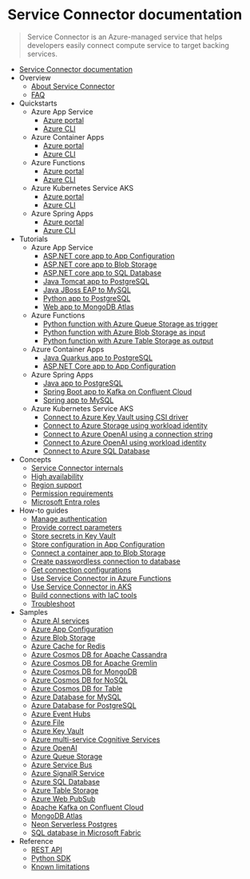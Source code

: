 # Service Connector documentation
> Service Connector is an Azure-managed service that helps developers easily connect compute service to target backing services.
  - [Service Connector documentation](https://learn.microsoft.com/en-us/azure/service-connector/)
  - Overview
    - [About Service Connector](https://learn.microsoft.com/en-us/azure/service-connector/overview)
    - [FAQ](https://learn.microsoft.com/en-us/azure/service-connector/faq.yml)
  - Quickstarts
    - Azure App Service
      - [Azure portal](https://learn.microsoft.com/en-us/azure/service-connector/quickstart-portal-app-service-connection)
      - [Azure CLI](https://learn.microsoft.com/en-us/azure/service-connector/quickstart-cli-app-service-connection)
    - Azure Container Apps
      - [Azure portal](https://learn.microsoft.com/en-us/azure/service-connector/quickstart-portal-container-apps)
      - [Azure CLI](https://learn.microsoft.com/en-us/azure/service-connector/quickstart-cli-container-apps)
    - Azure Functions
      - [Azure portal](https://learn.microsoft.com/en-us/azure/service-connector/quickstart-portal-functions-connection)
      - [Azure CLI](https://learn.microsoft.com/en-us/azure/service-connector/quickstart-cli-functions-connection)
    - Azure Kubernetes Service AKS
      - [Azure portal](https://learn.microsoft.com/en-us/azure/service-connector/quickstart-portal-aks-connection)
      - [Azure CLI](https://learn.microsoft.com/en-us/azure/service-connector/quickstart-cli-aks-connection)
    - Azure Spring Apps
      - [Azure portal](https://learn.microsoft.com/en-us/azure/service-connector/quickstart-portal-spring-cloud-connection)
      - [Azure CLI](https://learn.microsoft.com/en-us/azure/service-connector/quickstart-cli-spring-cloud-connection)
  - Tutorials
    - Azure App Service
      - [ASP.NET core app to App Configuration](https://learn.microsoft.com/en-us/azure/service-connector/tutorial-connect-web-app-app-configuration)
      - [ASP.NET core app to Blob Storage](https://learn.microsoft.com/en-us/azure/service-connector/tutorial-csharp-webapp-storage-cli)
      - [ASP.NET core app to SQL Database](https://learn.microsoft.com/en-us/azure/app-service/tutorial-dotnetcore-sqldb-app?bc=%2fazure%2fservice-connector%2fbreadcrumb%2ftoc.json&toc=%2fazure%2fservice-connector%2fTOC.json)
      - [Java Tomcat app to PostgreSQL](https://learn.microsoft.com/en-us/azure/app-service/tutorial-java-tomcat-connect-managed-identity-postgresql-database?bc=%2fazure%2fservice-connector%2fbreadcrumb%2ftoc.json&toc=%2fazure%2fservice-connector%2fTOC.json)
      - [Java JBoss EAP to MySQL](https://learn.microsoft.com/en-us/azure/service-connector/tutorial-java-jboss-connect-managed-identity-mysql-database)
      - [Python app to PostgreSQL](https://learn.microsoft.com/en-us/azure/service-connector/tutorial-django-webapp-postgres-cli)
      - [Web app to MongoDB Atlas](https://learn.microsoft.com/en-us/azure/service-connector/howto-mongodb-atlas-service-connection)
    - Azure Functions
      - [Python function with Azure Queue Storage as trigger](https://learn.microsoft.com/en-us/azure/service-connector/tutorial-python-functions-storage-queue-as-trigger)
      - [Python function with Azure Blob Storage as input](https://learn.microsoft.com/en-us/azure/service-connector/tutorial-python-functions-storage-blob-as-input)
      - [Python function with Azure Table Storage as output](https://learn.microsoft.com/en-us/azure/service-connector/tutorial-python-functions-storage-table-as-output)
    - Azure Container Apps
      - [Java Quarkus app to PostgreSQL](https://learn.microsoft.com/en-us/azure/container-apps/tutorial-java-quarkus-connect-managed-identity-postgresql-database?bc=%2fazure%2fservice-connector%2fbreadcrumb%2ftoc.json&toc=%2fazure%2fservice-connector%2fTOC.json)
      - [ASP.NET Core app to App Configuration](https://learn.microsoft.com/en-us/azure/azure-app-configuration/quickstart-container-apps?bc=%2fazure%2fservice-connector%2fbreadcrumb%2ftoc.json&toc=%2fazure%2fservice-connector%2fTOC.json)
    - Azure Spring Apps
      - [Java app to PostgreSQL](https://learn.microsoft.com/en-us/azure/spring-apps/basic-standard/how-to-bind-postgres?bc=%2fazure%2fservice-connector%2fbreadcrumb%2ftoc.json&tabs=Passwordlessflex&toc=%2fazure%2fservice-connector%2fTOC.json)
      - [Spring Boot app to Kafka on Confluent Cloud](https://learn.microsoft.com/en-us/azure/service-connector/tutorial-java-spring-confluent-kafka)
      - [Spring app to MySQL](https://learn.microsoft.com/en-us/azure/service-connector/tutorial-java-spring-mysql)
    - Azure Kubernetes Service AKS
      - [Connect to Azure Key Vault using CSI driver](https://learn.microsoft.com/en-us/azure/service-connector/tutorial-python-aks-keyvault-csi-driver)
      - [Connect to Azure Storage using workload identity](https://learn.microsoft.com/en-us/azure/service-connector/tutorial-python-aks-storage-workload-identity)
      - [Connect to Azure OpenAI using a connection string](https://learn.microsoft.com/en-us/azure/service-connector/tutorial-python-aks-openai-connection-string)
      - [Connect to Azure OpenAI using workload identity](https://learn.microsoft.com/en-us/azure/service-connector/tutorial-python-aks-openai-workload-identity)
      - [Connect to Azure SQL Database](https://learn.microsoft.com/en-us/azure/service-connector/tutorial-python-aks-sql-database-connection-string)
  - Concepts
    - [Service Connector internals](https://learn.microsoft.com/en-us/azure/service-connector/concept-service-connector-internals)
    - [High availability](https://learn.microsoft.com/en-us/azure/service-connector/concept-availability)
    - [Region support](https://learn.microsoft.com/en-us/azure/service-connector/concept-region-support)
    - [Permission requirements](https://learn.microsoft.com/en-us/azure/service-connector/concept-permission)
    - [Microsoft Entra roles](https://learn.microsoft.com/en-us/azure/service-connector/concept-microsoft-entra-roles)
  - How-to guides
    - [Manage authentication](https://learn.microsoft.com/en-us/azure/service-connector/how-to-manage-authentication)
    - [Provide correct parameters](https://learn.microsoft.com/en-us/azure/service-connector/how-to-provide-correct-parameters)
    - [Store secrets in Key Vault](https://learn.microsoft.com/en-us/azure/service-connector/tutorial-portal-key-vault)
    - [Store configuration in App Configuration](https://learn.microsoft.com/en-us/azure/service-connector/tutorial-portal-app-configuration-store)
    - [Connect a container app to Blob Storage](https://learn.microsoft.com/en-us/azure/container-apps/service-connector?bc=%2fazure%2fservice-connector%2fbreadcrumb%2ftoc.json&toc=%2fazure%2fservice-connector%2fTOC.json)
    - [Create passwordless connection to database](https://learn.microsoft.com/en-us/azure/service-connector/tutorial-passwordless)
    - [Get connection configurations](https://learn.microsoft.com/en-us/azure/service-connector/how-to-get-configurations)
    - [Use Service Connector in Azure Functions](https://learn.microsoft.com/en-us/azure/service-connector/how-to-use-service-connector-in-function)
    - [Use Service Connector in AKS](https://learn.microsoft.com/en-us/azure/service-connector/how-to-use-service-connector-in-aks)
    - [Build connections with IaC tools](https://learn.microsoft.com/en-us/azure/service-connector/how-to-build-connections-with-iac-tools)
    - [Troubleshoot](https://learn.microsoft.com/en-us/azure/service-connector/how-to-troubleshoot-front-end-error)
  - Samples
    - [Azure AI services](https://learn.microsoft.com/en-us/azure/service-connector/how-to-integrate-ai-services)
    - [Azure App Configuration](https://learn.microsoft.com/en-us/azure/service-connector/how-to-integrate-app-configuration)
    - [Azure Blob Storage](https://learn.microsoft.com/en-us/azure/service-connector/how-to-integrate-storage-blob)
    - [Azure Cache for Redis](https://learn.microsoft.com/en-us/azure/service-connector/how-to-integrate-redis-cache)
    - [Azure Cosmos DB for Apache Cassandra](https://learn.microsoft.com/en-us/azure/service-connector/how-to-integrate-cosmos-cassandra)
    - [Azure Cosmos DB for Apache Gremlin](https://learn.microsoft.com/en-us/azure/service-connector/how-to-integrate-cosmos-gremlin)
    - [Azure Cosmos DB for MongoDB](https://learn.microsoft.com/en-us/azure/service-connector/how-to-integrate-cosmos-db)
    - [Azure Cosmos DB for NoSQL](https://learn.microsoft.com/en-us/azure/service-connector/how-to-integrate-cosmos-sql)
    - [Azure Cosmos DB for Table](https://learn.microsoft.com/en-us/azure/service-connector/how-to-integrate-cosmos-table)
    - [Azure Database for MySQL](https://learn.microsoft.com/en-us/azure/service-connector/how-to-integrate-mysql)
    - [Azure Database for PostgreSQL](https://learn.microsoft.com/en-us/azure/service-connector/how-to-integrate-postgres)
    - [Azure Event Hubs](https://learn.microsoft.com/en-us/azure/service-connector/how-to-integrate-event-hubs)
    - [Azure File](https://learn.microsoft.com/en-us/azure/service-connector/how-to-integrate-storage-file)
    - [Azure Key Vault](https://learn.microsoft.com/en-us/azure/service-connector/how-to-integrate-key-vault)
    - [Azure multi-service Cognitive Services](https://learn.microsoft.com/en-us/azure/service-connector/how-to-integrate-cognitive-services)
    - [Azure OpenAI](https://learn.microsoft.com/en-us/azure/service-connector/how-to-integrate-openai)
    - [Azure Queue Storage](https://learn.microsoft.com/en-us/azure/service-connector/how-to-integrate-storage-queue)
    - [Azure Service Bus](https://learn.microsoft.com/en-us/azure/service-connector/how-to-integrate-service-bus)
    - [Azure SignalR Service](https://learn.microsoft.com/en-us/azure/service-connector/how-to-integrate-signalr)
    - [Azure SQL Database](https://learn.microsoft.com/en-us/azure/service-connector/how-to-integrate-sql-database)
    - [Azure Table Storage](https://learn.microsoft.com/en-us/azure/service-connector/how-to-integrate-storage-table)
    - [Azure Web PubSub](https://learn.microsoft.com/en-us/azure/service-connector/how-to-integrate-web-pubsub)
    - [Apache Kafka on Confluent Cloud](https://learn.microsoft.com/en-us/azure/service-connector/how-to-integrate-confluent-kafka)
    - [MongoDB Atlas](https://learn.microsoft.com/en-us/azure/service-connector/how-to-integrate-mongodb-atlas)
    - [Neon Serverless Postgres](https://learn.microsoft.com/en-us/azure/service-connector/how-to-integrate-neon-postgres)
    - [SQL database in Microsoft Fabric](https://learn.microsoft.com/en-us/azure/service-connector/how-to-integrate-fabric-sql)
  - Reference
    - [REST API](https://learn.microsoft.com/rest/api/serviceconnector?toc=/azure/service-connector/TOC.json&bc=/azure/service-connector/breadcrumb/toc.json)
    - [Python SDK](https://learn.microsoft.com/python/api/azure-mgmt-servicelinker?toc=/azure/service-connector/TOC.json&bc=/azure/service-connector/breadcrumb/toc.json)
    - [Known limitations](https://learn.microsoft.com/en-us/azure/service-connector/known-limitations)
